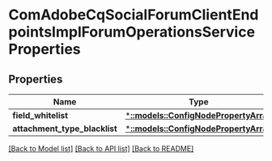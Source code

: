 # ComAdobeCqSocialForumClientEndpointsImplForumOperationsServiceProperties

## Properties
Name | Type | Description | Notes
------------ | ------------- | ------------- | -------------
**field_whitelist** | [***::models::ConfigNodePropertyArray**](configNodePropertyArray.md) |  | [optional] 
**attachment_type_blacklist** | [***::models::ConfigNodePropertyArray**](configNodePropertyArray.md) |  | [optional] 

[[Back to Model list]](../README.md#documentation-for-models) [[Back to API list]](../README.md#documentation-for-api-endpoints) [[Back to README]](../README.md)


